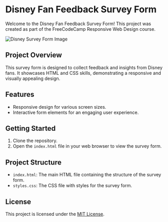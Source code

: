 # Disney Fan Feedback Survey Form

Welcome to the Disney Fan Feedback Survey Form! This project was created as part of the FreeCodeCamp Responsive Web Design course.

![Disney Survey Form Image](https://github.com/madeehalasker/Disney-Survey-Form/assets/134102199/6cc2641a-bb76-4fce-9b65-fbf51c1f9049)


## Project Overview

This survey form is designed to collect feedback and insights from Disney fans. It showcases HTML and CSS skills, demonstrating a responsive and visually appealing design.

## Features

- Responsive design for various screen sizes.
- Interactive form elements for an engaging user experience.

## Getting Started

1. Clone the repository.
2. Open the `index.html` file in your web browser to view the survey form.

## Project Structure

- `index.html`: The main HTML file containing the structure of the survey form.
- `styles.css`: The CSS file with styles for the survey form.

## License

This project is licensed under the [MIT License](LICENSE).
